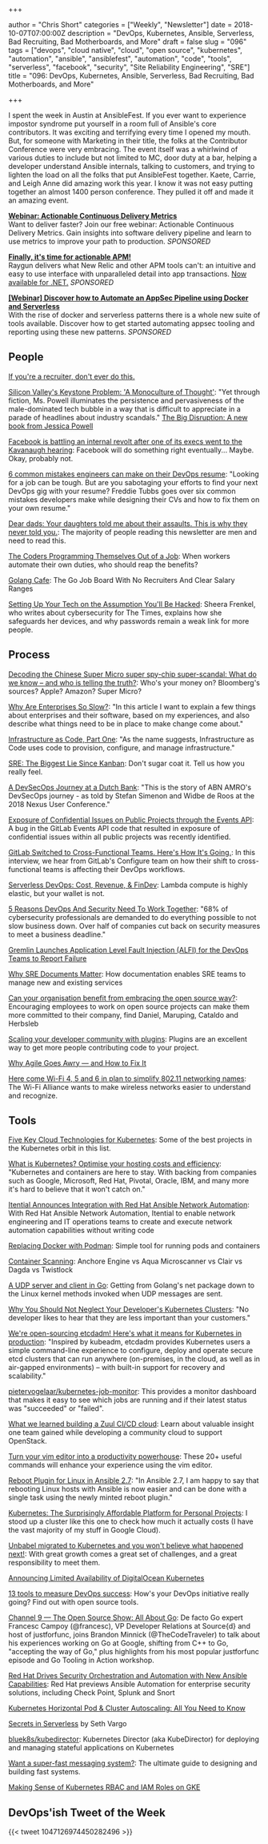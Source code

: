 +++

author = "Chris Short"
categories = ["Weekly", "Newsletter"]
date = 2018-10-07T07:00:00Z
description = "DevOps, Kubernetes, Ansible, Serverless, Bad Recruiting, Bad Motherboards, and More"
draft = false
slug = "096"
tags = ["devops", "cloud native", "cloud", "open source", "kubernetes", "automation", "ansible", "ansiblefest", "automation", "code", "tools", "serverless", "facebook", "security", "Site Reliability Engineering", "SRE"]
title = "096: DevOps, Kubernetes, Ansible, Serverless, Bad Recruiting, Bad Motherboards, and More"

+++

I spent the week in Austin at AnsibleFest. If you ever want to experience impostor syndrome put yourself in a room full of Ansible's core contributors. It was exciting and terrifying every time I opened my mouth. But, for someone with Marketing in their title, the folks at the Contributor Conference were very embracing. The event itself was a whirlwind of various duties to include but not limited to MC, door duty at a bar, helping a developer understand Ansible internals, talking to customers, and trying to lighten the load on all the folks that put AnsibleFest together. Kaete, Carrie, and Leigh Anne did amazing work this year. I know it was not easy putting together an almost 1400 person conference. They pulled it off and made it an amazing event.

[**Webinar: Actionable Continuous Delivery Metrics**](https://info.thoughtworks.com/Actionable_CD_Metrics.html)  
Want to deliver faster? Join our free webinar: Actionable Continuous Delivery Metrics. Gain insights into software delivery pipeline and learn to use metrics to improve your path to production. *SPONSORED*

[**Finally, it's time for actionable APM!**](https://raygun.com/)  
Raygun delivers what New Relic and other APM tools can't: an intuitive and easy to use interface with unparalleled detail into app transactions. [Now available for .NET.](https://raygun.com/) *SPONSORED*

[**[Webinar] Discover how to Automate an AppSec Pipeline using Docker and Serverless**](https://info.signalsciences.com/docker-serverless-automated-appsec-pipeline?utm_medium=newsletter&utm_source=devopsish)  
With the rise of docker and serverless patterns there is a whole new suite of tools available. Discover how to get started automating appsec tooling and reporting using these new patterns. *SPONSORED*


## People

[If you're a recruiter, don't ever do this.](https://www.linkedin.com/feed/update/urn:li:activity:6452743681614106624/)

[Silicon Valley's Keystone Problem: 'A Monoculture of Thought'](https://www.nytimes.com/2018/10/02/technology/silicon-valleys-keystone-problem-a-monoculture-of-thought.html): "Yet through fiction, Ms. Powell illuminates the persistence and pervasiveness of the male-dominated tech bubble in a way that is difficult to appreciate in a parade of headlines about industry scandals." [The Big Disruption: A new book from Jessica Powell](https://disruption.medium.com/)

[Facebook is battling an internal revolt after one of its execs went to the Kavanaugh hearing](https://www.businessinsider.com/facebook-town-hall-exec-joel-kaplan-attends-kavanaugh-hearing-2018-10): Facebook will do something right eventually... Maybe. Okay, probably not.

[6 common mistakes engineers can make on their DevOps resume](https://jaxenter.com/6-common-mistakes-devops-resume-150137.html): "Looking for a job can be tough. But are you sabotaging your efforts to find your next DevOps gig with your resume? Freddie Tubbs goes over six common mistakes developers make while designing their CVs and how to fix them on your own resume."

[Dear dads: Your daughters told me about their assaults. This is why they never told you.](https://www.washingtonpost.com/lifestyle/style/dear-dads-your-daughters-told-me-about-their-assaults-this-is-why-they-never-told-you/2018/10/01/0f69be46-c587-11e8-b2b5-79270f9cce17_story.html?utm_term=.2529fba0aac9): The majority of people reading this newsletter are men and need to read this.

[The Coders Programming Themselves Out of a Job](https://www.theatlantic.com/technology/archive/2018/10/agents-of-automation/568795/): When workers automate their own duties, who should reap the benefits?

[Golang Cafe](https://golang.cafe/): The Go Job Board With No Recruiters And Clear Salary Ranges

[Setting Up Your Tech on the Assumption You'll Be Hacked](https://www.nytimes.com/2018/10/03/technology/personaltech/hacking-protection-passwords.html): Sheera Frenkel, who writes about cybersecurity for The Times, explains how she safeguards her devices, and why passwords remain a weak link for more people.

## Process

[Decoding the Chinese Super Micro super spy-chip super-scandal: What do we know – and who is telling the truth?](https://www.theregister.co.uk/2018/10/04/supermicro_bloomberg/): Who's your money on? Bloomberg's sources? Apple? Amazon? Super Micro?

[Why Are Enterprises So Slow?](https://zwischenzugs.com/2018/10/02/why-are-enterprises-so-slow/): "In this article I want to explain a few things about enterprises and their software, based on my experiences, and also describe what things need to be in place to make change come about."

[Infrastructure as Code, Part One](https://crate.io/a/infrastructure-as-code-part-one/): "As the name suggests, Infrastructure as Code uses code to provision, configure, and manage infrastructure."

[SRE: The Biggest Lie Since Kanban](https://theagileadmin.com/2018/10/02/sre-the-biggest-lie-since-kanban/): Don't sugar coat it. Tell us how you really feel.

[A DevSecOps Journey at a Dutch Bank](https://blog.sonatype.com/a-devsecops-journey-at-a-dutch-bank): "This is the story of ABN AMRO's DevSecOps journey - as told by Stefan Simenon and Widbe de Roos at the 2018 Nexus User Conference."

[Exposure of Confidential Issues on Public Projects through the Events API](https://about.gitlab.com/2018/10/01/events-api-security-issue/): A bug in the GitLab Events API code that resulted in exposure of confidential issues within all public projects was recently identified.

[GitLab Switched to Cross-Functional Teams. Here's How It's Going.](https://dzone.com/articles/gitlab-recently-switched-to-cross-functional-teams): In this interview, we hear from GitLab's Configure team on how their shift to cross-functional teams is affecting their DevOps workflows.

[Serverless DevOps: Cost, Revenue, & FinDev](https://www.serverlessops.io/blog/serverless-devops-cost-revenue-findev): Lambda compute is highly elastic, but your wallet is not.

[5 Reasons DevOps And Security Need To Work Together](https://www.forbes.com/sites/danielnewman/2018/09/30/5-reasons-devops-and-security-need-to-work-together/#760faeed714a): "68% of cybersecurity professionals are demanded to do everything possible to not slow business down. Over half of companies cut back on security measures to meet a business deadline."

[Gremlin Launches Application Level Fault Injection (ALFI) for the DevOps Teams to Report Failure](https://www.readitquik.com/news/business-support-solutionsservices/gremlin-launches-application-level-fault-injection-alfi-for-the-devops-teams-to-report-failure/)

[Why SRE Documents Matter](https://queue.acm.org/detail.cfm?ref=rss&id=3283589): How documentation enables SRE teams to manage new and existing services

[Can your organisation benefit from embracing the open source way?](http://blogs.lse.ac.uk/businessreview/2018/09/26/can-your-organisation-benefit-from-embracing-the-open-source-way/): Encouraging employees to work on open source projects can make them more committed to their company, find Daniel, Maruping, Cataldo and Herbsleb

[Scaling your developer community with plugins](https://opensource.com/article/18/10/scaling-your-developer-community-plugins): Plugins are an excellent way to get more people contributing code to your project.

[Why Agile Goes Awry — and How to Fix It](https://hbr.org/2018/10/why-agile-goes-awry-and-how-to-fix-it)

[Here come Wi-Fi 4, 5 and 6 in plan to simplify 802.11 networking names](https://www.cnet.com/news/wi-fi-alliance-simplifying-802-11-wireless-network-tech-names/): The Wi-Fi Alliance wants to make wireless networks easier to understand and recognize.

## Tools

[Five Key Cloud Technologies for Kubernetes](https://www.weave.works/blog/five-key-cloud-technologies-for-kubernetes): Some of the best projects in the Kubernetes orbit in this list.

[What is Kubernetes? Optimise your hosting costs and efficiency](https://learnk8s.io/blog/what-is-kubernetes): "Kubernetes and containers are here to stay. With backing from companies such as Google, Microsoft, Red Hat, Pivotal, Oracle, IBM, and many more it's hard to believe that it won't catch on."

[Itential Announces Integration with Red Hat Ansible Network Automation](https://www.prweb.com/releases/itential_announces_integration_with_red_hat_ansible_network_automation/prweb15805295.htm): With Red Hat Ansible Network Automation, Itential to enable network engineering and IT operations teams to create and execute network automation capabilities without writing code

[Replacing Docker with Podman](https://media.ccc.de/v/ASG2018-177-replacing_docker_with_podman): Simple tool for running pods and containers

[Container Scanning](https://kubedex.com/container-scanning/): Anchore Engine vs Aqua Microscanner vs Clair vs Dagda vs Twistlock

[A UDP server and client in Go](https://ops.tips/blog/udp-client-and-server-in-go/): Getting from Golang's net package down to the Linux kernel methods invoked when UDP messages are sent.

[Why You Should Not Neglect Your Developer's Kubernetes Clusters](https://blog.giantswarm.io/why-you-should-not-neglect-your-developer-kubernetes-clusters/): "No developer likes to hear that they are less important than your customers."

[We're open-sourcing etcdadm! Here's what it means for Kubernetes in production](https://platform9.com/blog/were-open-sourcing-etcdadm-heres-what-it-means-for-kubernetes-in-production/): "Inspired by kubeadm, etcdadm provides Kubernetes users a simple command-line experience to configure, deploy and operate secure etcd clusters that can run anywhere (on-premises, in the cloud, as well as in air-gapped environments) – with built-in support for recovery and scalability."

[pietervogelaar/kubernetes-job-monitor](https://github.com/pietervogelaar/kubernetes-job-monitor): This provides a monitor dashboard that makes it easy to see which jobs are running and if their latest status was "succeeded" or "failed".

[What we learned building a Zuul CI/CD cloud](https://opensource.com/article/18/10/building-zuul-cicd-cloud): Learn about valuable insight one team gained while developing a community cloud to support OpenStack.

[Turn your vim editor into a productivity powerhouse](https://opensource.com/article/18/9/vi-editor-productivity-powerhouse): These 20+ useful commands will enhance your experience using the vim editor.

[Reboot Plugin for Linux in Ansible 2.7](https://www.ansible.com/blog/reboot-plugin-for-linux-in-ansible-2-7): "In Ansible 2.7, I am happy to say that rebooting Linux hosts with Ansible is now easier and can be done with a single task using the newly minted reboot plugin."

[Kubernetes: The Surprisingly Affordable Platform for Personal Projects](http://www.doxsey.net/blog/kubernetes--the-surprisingly-affordable-platform-for-personal-projects): I stood up a cluster like this one to check how much it actually costs (I have the vast majority of my stuff in Google Cloud).

[Unbabel migrated to Kubernetes and you won't believe what happened next!](https://medium.com/unbabel/unbabel-migrated-to-kubernetes-and-you-wont-believe-what-happened-next-b39f082def1c): With great growth comes a great set of challenges, and a great responsibility to meet them.

[Announcing Limited Availability of DigitalOcean Kubernetes](https://blog.digitalocean.com/announcing-limited-availability-of-digitalocean-kubernetes/)

[13 tools to measure DevOps success](https://opensource.com/article/18/10/devops-measurement-tools): How's your DevOps initiative really going? Find out with open source tools.

[Channel 9 — The Open Source Show: All About Go](https://channel9.msdn.com/Shows/The-Open-Source-Show/All-About-Go): De facto Go expert Francesc Campoy (@francesc), VP Developer Relations at Source{d} and host of justforfunc, joins Brandon Minnick (@TheCodeTraveler) to talk about his experiences working on Go at Google, shifting from C++ to Go, "accepting the way of Go," plus highlights from his most popular justforfunc episode and Go Tooling in Action workshop.

[Red Hat Drives Security Orchestration and Automation with New Ansible Capabilities](https://www.redhat.com/en/about/press-releases/red-hat-drives-security-orchestration-and-automation-new-ansible-capabilities): Red Hat previews Ansible Automation for enterprise security solutions, including Check Point, Splunk and Snort

[Kubernetes Horizontal Pod & Cluster Autoscaling: All You Need to Know](https://caylent.com/kubernetes-autoscaling/)

[Secrets in Serverless](https://www.sethvargo.com/secrets-in-serverless/) by Seth Vargo

[bluek8s/kubedirector](https://github.com/bluek8s/kubedirector): Kubernetes Director (aka KubeDirector) for deploying and managing stateful applications on Kubernetes

[Want a super-fast messaging system?](https://medium.com/@derekcollison/want-a-super-fast-messaging-system-c19c9f8cf560): The ultimate guide to designing and building fast systems.

[Making Sense of Kubernetes RBAC and IAM Roles on GKE](https://medium.com/uptime-99/making-sense-of-kubernetes-rbac-and-iam-roles-on-gke-914131b01922)

## DevOps'ish Tweet of the Week

{{< tweet 1047126974450282496 >}}
